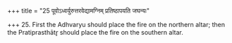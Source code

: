 +++
title = "25 पूवोऽध्वर्युरुत्तरवेद्यामग्निम् प्रतिष्ठापयति जघन्यः"

+++
25. First the Adhvaryu should place the fire on the northern altar; then the Pratiprasthātr̥ should place the fire on the southern altar.
